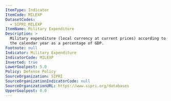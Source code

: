 ```yaml
---
ItemType: Indicator
ItemCode: MILEXP
DatasetCodes:
  - SIPRI_MILEXP
ItemName: Military Expenditure
Description: >
  Military expenditure (local currency at current prices) according to
  the calendar year as a percentage of GDP.
Footnote: null
Indicator: Military Expenditure
IndicatorCode: MILEXP
Inverted: true
LowerGoalpost: 5.0
Policy: Defense Policy
SourceOrganization: SIPRI
SourceOrganizationIndicatorCode: null
SourceOrganizationURL: https://www.sipri.org/databases
UpperGoalpost: 0.0
---
```


